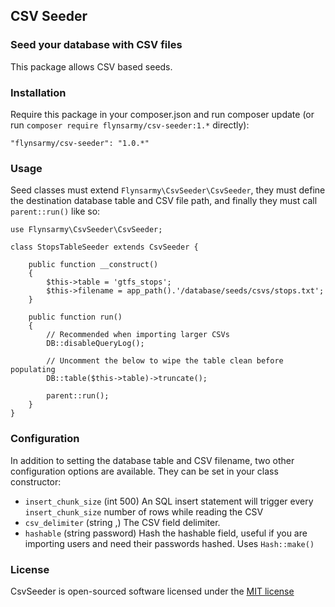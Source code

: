 ## CSV Seeder


### Seed your database with CSV files

This package allows CSV based seeds.


### Installation

Require this package in your composer.json and run composer update (or run `composer require flynsarmy/csv-seeder:1.*` directly):

    "flynsarmy/csv-seeder": "1.0.*"


### Usage

Seed classes must extend `Flynsarmy\CsvSeeder\CsvSeeder`, they must define the destination database table and CSV file path, and finally they must call `parent::run()` like so:

	use Flynsarmy\CsvSeeder\CsvSeeder;

	class StopsTableSeeder extends CsvSeeder {

		public function __construct()
		{
			$this->table = 'gtfs_stops';
			$this->filename = app_path().'/database/seeds/csvs/stops.txt';
		}

		public function run()
		{
			// Recommended when importing larger CSVs
			DB::disableQueryLog();

			// Uncomment the below to wipe the table clean before populating
			DB::table($this->table)->truncate();

			parent::run();
		}
	}

### Configuration

In addition to setting the database table and CSV filename, two other configuration options are available. They can be set in your class constructor:

 - `insert_chunk_size` (int 500) An SQL insert statement will trigger every `insert_chunk_size` number of rows while reading the CSV
 - `csv_delimiter` (string ,) The CSV field delimiter.
 - `hashable` (string password) Hash the hashable field, useful if you are importing users and need their passwords hashed. Uses `Hash::make()`

### License

CsvSeeder is open-sourced software licensed under the [MIT license](http://opensource.org/licenses/MIT)
